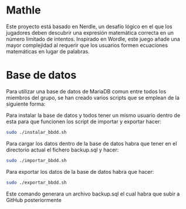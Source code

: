# Mathle
Este proyecto está basado en Nerdle, un desafío lógico en el que los jugadores deben descubrir una expresión matemática correcta en un número limitado de intentos. Inspirado en Wordle, este juego añade una mayor complejidad al requerir que los usuarios formen ecuaciones matemáticas en lugar de palabras.

# Base de datos
Para utilizar una base de datos de MariaDB comun entre todos los miembros del grupo, se han creado varios scripts que se emplean de la siguiente forma:

Para instalar la base de datos y todos tener un mismo usuario dentro de esta para que funcionen los script de importar y exportar hacer:
```bash
sudo ./instalar_bbdd.sh
```

Para cargar los datos dentro de la base de datos habra que tener en el directorio actual el fichero backup.sql y hacer:
```bash
sudo ./importar_bbdd.sh
```

Para exportar los datos de la base de datos habra que hacer:
```bash
sudo ./exportar_bbdd.sh
```
Este comando generara un archivo backup.sql el cual habra que subir a GitHub posteriormente
